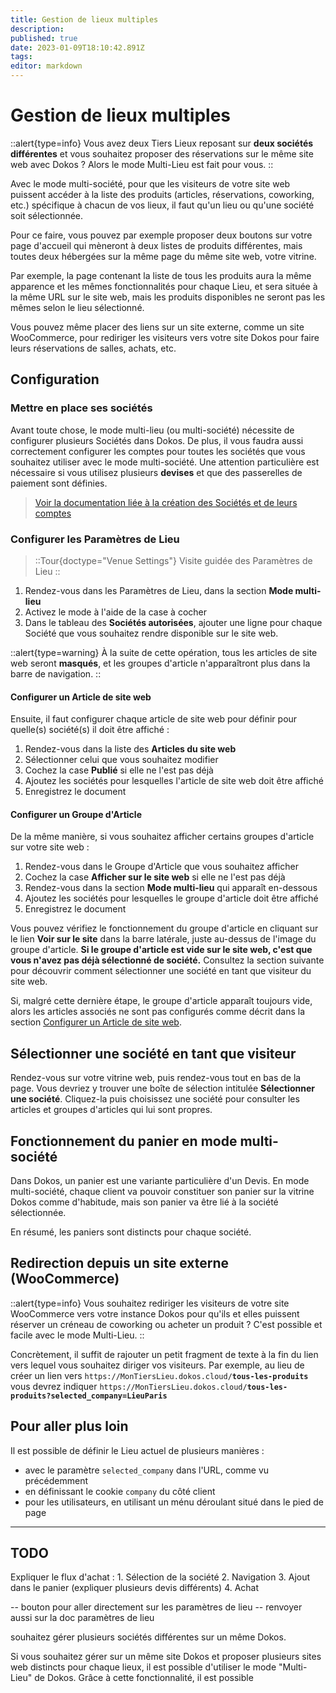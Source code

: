 ```yaml
---
title: Gestion de lieux multiples
description:
published: true
date: 2023-01-09T18:10:42.891Z
tags:
editor: markdown
---
```



# Gestion de lieux multiples

::alert{type=info}
Vous avez deux Tiers Lieux reposant sur **deux sociétés différentes** et vous
souhaitez proposer des réservations sur le même site web avec Dokos ? Alors le
mode Multi-Lieu est fait pour vous.
::

Avec le mode multi-société, pour que les visiteurs de votre site web puissent
accéder à la liste des produits (articles, réservations, coworking, etc.)
spécifique à chacun de vos lieux, il faut qu'un lieu ou qu'une société soit
sélectionnée.

Pour ce faire, vous pouvez par exemple proposer deux boutons sur votre page
d'accueil qui mèneront à deux listes de produits différentes, mais toutes deux
hébergées sur la même page du même site web, votre vitrine.

Par exemple, la page contenant la liste de tous les produits aura la même
apparence et les mêmes fonctionnalités pour chaque Lieu, et sera située à la
même URL sur le site web, mais les produits disponibles ne seront pas les mêmes
selon le lieu sélectionné.

Vous pouvez même placer des liens sur un site externe, comme un site
WooCommerce, pour rediriger les visiteurs vers votre site Dokos pour faire
leurs réservations de salles, achats, etc.


## Configuration

### Mettre en place ses sociétés

Avant toute chose, le mode multi-lieu (ou multi-société) nécessite de
configurer plusieurs Sociétés dans Dokos. De plus, il vous faudra aussi
correctement configurer les comptes pour toutes les sociétés que vous
souhaitez utiliser avec le mode multi-société.
Une attention particulière est nécessaire si vous utilisez plusieurs **devises**
et que des passerelles de paiement sont définies.

> [Voir la documentation liée à la création des Sociétés et de leurs comptes](/dokos/comptabilite/company)


### Configurer les Paramètres de Lieu

> ::Tour{doctype="Venue Settings"}
> Visite guidée des Paramètres de Lieu
> ::

1. Rendez-vous dans les Paramètres de Lieu, dans la section **Mode multi-lieu**
1. Activez le mode à l'aide de la case à cocher
1. Dans le tableau des **Sociétés autorisées**, ajouter une ligne pour chaque Société que vous souhaitez rendre disponible sur le site web.

::alert{type=warning}
À la suite de cette opération, tous les articles de site web seront **masqués**,
et les groupes d'article n'apparaîtront plus dans la barre de navigation.
::

#### Configurer un Article de site web
Ensuite, il faut configurer chaque article de site web pour définir pour quelle(s) société(s) il doit être affiché :
1. Rendez-vous dans la liste des **Articles du site web**
1. Sélectionner celui que vous souhaitez modifier
1. Cochez la case **Publié** si elle ne l'est pas déjà
1. Ajoutez les sociétés pour lesquelles l'article de site web doit être affiché
1. Enregistrez le document

#### Configurer un Groupe d'Article
De la même manière, si vous souhaitez afficher certains groupes d'article sur votre site web :
1. Rendez-vous dans le Groupe d'Article que vous souhaitez afficher
1. Cochez la case **Afficher sur le site web** si elle ne l'est pas déjà
1. Rendez-vous dans la section **Mode multi-lieu** qui apparaît en-dessous
1. Ajoutez les sociétés pour lesquelles le groupe d'article doit être affiché
1. Enregistrez le document

Vous pouvez vérifiez le fonctionnement du groupe d'article en cliquant sur le lien **Voir sur le site** dans la barre latérale, juste au-dessus de l'image du groupe d'article.
**Si le groupe d'article est vide sur le site web, c'est que vous n'avez pas déjà sélectionné de société.**
Consultez la section suivante pour découvrir comment sélectionner une société en tant que visiteur du site web.

Si, malgré cette dernière étape, le groupe d'article apparaît toujours vide,
alors les articles associés ne sont pas configurés comme décrit dans la section [Configurer un Article de site web](#configurer-un-article-de-site-web).

## Sélectionner une société en tant que visiteur

Rendez-vous sur votre vitrine web, puis rendez-vous tout en bas de la page. Vous devriez y trouver une boîte de sélection intitulée **Sélectionner une société**.
Cliquez-la puis choisissez une société pour consulter les articles et groupes d'articles qui lui sont propres.

## Fonctionnement du panier en mode multi-société

Dans Dokos, un panier est une variante particulière d'un Devis.
En mode multi-société, chaque client va pouvoir constituer son panier sur la vitrine Dokos comme d'habitude,
mais son panier va être lié à la société sélectionnée.

En résumé, les paniers sont distincts pour chaque société.

## Redirection depuis un site externe (WooCommerce)

::alert{type=info}
Vous souhaitez rediriger les visiteurs de votre site WooCommerce vers votre instance Dokos
pour qu'ils et elles puissent réserver un créneau de coworking ou acheter un produit ?
C'est possible et facile avec le mode Multi-Lieu.
::

Concrètement, il suffit de rajouter un petit fragment de texte à la fin du lien vers lequel
vous souhaitez diriger vos visiteurs. Par exemple, au lieu de créer un lien vers
<code><span>https://</span>MonTiersLieu.dokos.cloud/<b>tous-les-produits</b></code> <!-- Use <span> to prevent conversion to link -->
vous devrez indiquer
<code><span>https://</span>MonTiersLieu.dokos.cloud/<b>tous-les-produits?selected_company=LieuParis</b></code>


## Pour aller plus loin

Il est possible de définir le Lieu actuel de plusieurs manières :
- avec le paramètre `selected_company` dans l'URL, comme vu précédemment
- en définissant le cookie `company` du côté client
- pour les utilisateurs, en utilisant un ménu déroulant situé dans le pied de page

---

## TODO

Expliquer le flux d'achat : 1. Sélection de la société 2. Navigation 3. Ajout dans le panier (expliquer plusieurs devis différents) 4. Achat

-- bouton pour aller directement sur les paramètres de lieu
-- renvoyer aussi sur la doc paramètres de lieu

souhaitez gérer plusieurs sociétés différentes sur un même Dokos.


Si vous souhaitez gérer sur un même site Dokos et proposer plusieurs sites web distincts pour chaque lieux, il est possible d'utiliser le mode "Multi-Lieu" de Dokos.
Grâce à cette fonctionnalité, il est possible